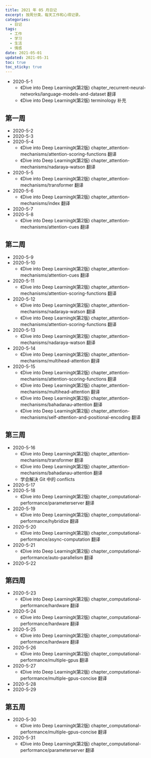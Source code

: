 ```yaml
---
title: 2021 年 05 月日记
excerpt: 按周分类，每天工作和心得记录。
categories:
  - 日记
tags:
  - 工作
  - 学习
  - 生活
  - 情感
date: 2021-05-01
updated: 2021-05-31
toc: true
toc_sticky: true
---
```


- 2020-5-1
    - 《Dive into Deep Learning》(第2版) chapter_recurrent-neural-networks/language-models-and-dataset 翻译
    - 《Dive into Deep Learning》(第2版) terminology 补充

## 第一周

- 2020-5-2
- 2020-5-3
- 2020-5-4
    - 《Dive into Deep Learning》(第2版) chapter_attention-mechanisms/attention-scoring-functions 翻译
    - 《Dive into Deep Learning》(第2版) chapter_attention-mechanisms/nadaraya-watson 翻译
- 2020-5-5
    - 《Dive into Deep Learning》(第2版) chapter_attention-mechanisms/transformer 翻译
- 2020-5-6
    - 《Dive into Deep Learning》(第2版) chapter_attention-mechanisms/index 翻译
- 2020-5-7
- 2020-5-8
    - 《Dive into Deep Learning》(第2版) chapter_attention-mechanisms/attention-cues 翻译

## 第二周

- 2020-5-9
- 2020-5-10
    - 《Dive into Deep Learning》(第2版) chapter_attention-mechanisms/attention-cues 翻译
- 2020-5-11
    - 《Dive into Deep Learning》(第2版) chapter_attention-mechanisms/attention-scoring-functions 翻译
- 2020-5-12
    - 《Dive into Deep Learning》(第2版) chapter_attention-mechanisms/nadaraya-watson 翻译
    - 《Dive into Deep Learning》(第2版) chapter_attention-mechanisms/attention-scoring-functions 翻译
- 2020-5-13
    - 《Dive into Deep Learning》(第2版) chapter_attention-mechanisms/nadaraya-watson 翻译
- 2020-5-14
    - 《Dive into Deep Learning》(第2版) chapter_attention-mechanisms/multihead-attention 翻译
- 2020-5-15
    - 《Dive into Deep Learning》(第2版) chapter_attention-mechanisms/attention-scoring-functions 翻译
    - 《Dive into Deep Learning》(第2版) chapter_attention-mechanisms/multihead-attention 翻译
    - 《Dive into Deep Learning》(第2版) chapter_attention-mechanisms/bahadanau-attention 翻译
    - 《Dive into Deep Learning》(第2版) chapter_attention-mechanisms/self-attention-and-positional-encoding 翻译

## 第三周

- 2020-5-16
    - 《Dive into Deep Learning》(第2版) chapter_attention-mechanisms/transformer 翻译
    - 《Dive into Deep Learning》(第2版) chapter_attention-mechanisms/bahadanau-attention 翻译
    - 学会解决 Git 中的 conflicts
- 2020-5-17
- 2020-5-18
    - 《Dive into Deep Learning》(第2版) chapter_computational-performance/parameterserver 翻译
- 2020-5-19
    - 《Dive into Deep Learning》(第2版) chapter_computational-performance/hybridize 翻译
- 2020-5-20
    - 《Dive into Deep Learning》(第2版) chapter_computational-performance/async-computation 翻译
- 2020-5-21
    - 《Dive into Deep Learning》(第2版) chapter_computational-performance/auto-parallelism 翻译
- 2020-5-22

## 第四周

- 2020-5-23
    - 《Dive into Deep Learning》(第2版) chapter_computational-performance/hardware 翻译
- 2020-5-24
    - 《Dive into Deep Learning》(第2版) chapter_computational-performance/hardware 翻译
- 2020-5-25
    - 《Dive into Deep Learning》(第2版) chapter_computational-performance/hardware 翻译
- 2020-5-26
    - 《Dive into Deep Learning》(第2版) chapter_computational-performance/multiple-gpus 翻译
- 2020-5-27
    - 《Dive into Deep Learning》(第2版) chapter_computational-performance/multiple-gpus-concise 翻译
- 2020-5-28
- 2020-5-29

## 第五周

- 2020-5-30
    - 《Dive into Deep Learning》(第2版) chapter_computational-performance/multiple-gpus-concise 翻译
- 2020-5-31
    - 《Dive into Deep Learning》(第2版) chapter_computational-performance/parameterserver 翻译
